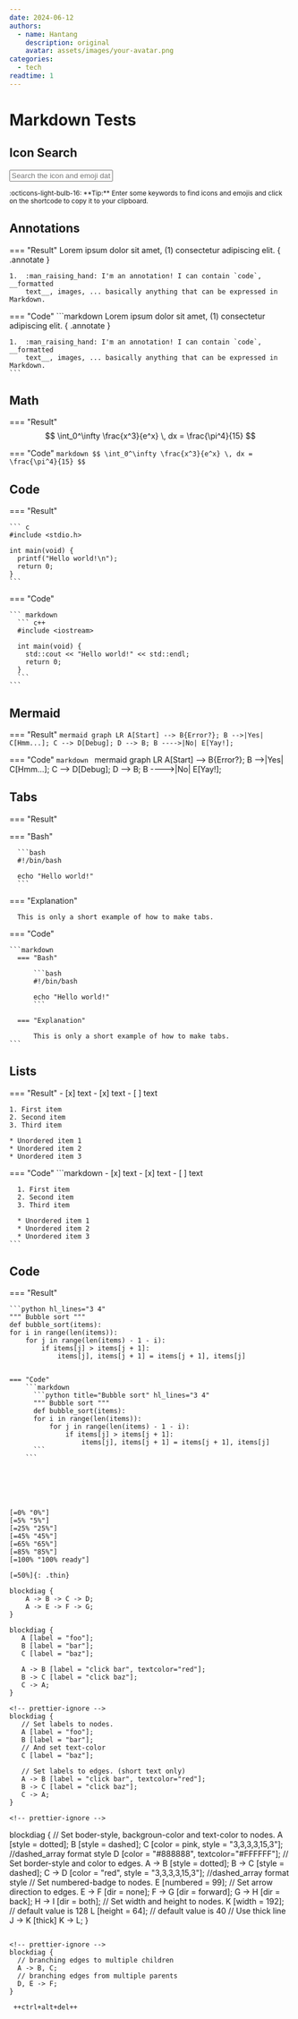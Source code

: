 ```yaml
---
date: 2024-06-12
authors:
  - name: Hantang
    description: original
    avatar: assets/images/your-avatar.png
categories:
  - tech
readtime: 1
---
```


# Markdown Tests

## Icon Search

<div class="mdx-iconsearch" data-mdx-component="iconsearch">
  <input
    class="md-input md-input--stretch mdx-iconsearch__input"
    placeholder="Search the icon and emoji database"
    data-mdx-component="iconsearch-query"
  />
  <div class="mdx-iconsearch-result" data-mdx-component="iconsearch-result">
    <div class="mdx-iconsearch-result__meta"></div>
    <ol class="mdx-iconsearch-result__list"></ol>
  </div>
</div>
<small>
  :octicons-light-bulb-16:
  **Tip:** Enter some keywords to find icons and emojis and click on the
  shortcode to copy it to your clipboard.
</small>

## Annotations

=== "Result"
    Lorem ipsum dolor sit amet, (1) consectetur adipiscing elit.
    { .annotate }

    1.  :man_raising_hand: I'm an annotation! I can contain `code`, __formatted
        text__, images, ... basically anything that can be expressed in Markdown.

=== "Code"
    ```markdown
    Lorem ipsum dolor sit amet, (1) consectetur adipiscing elit.
    { .annotate }

    1.  :man_raising_hand: I'm an annotation! I can contain `code`, __formatted
        text__, images, ... basically anything that can be expressed in Markdown.
    ```

## Math

=== "Result"
    $$
    \int_0^\infty \frac{x^3}{e^x} \, dx = \frac{\pi^4}{15}
    $$

=== "Code"
    ```markdown
    $$
    \int_0^\infty \frac{x^3}{e^x} \, dx = \frac{\pi^4}{15}
    $$
    ```

## Code

=== "Result"

    ``` c
    #include <stdio.h>

    int main(void) {
      printf("Hello world!\n");
      return 0;
    }
    ```

=== "Code"

    ``` markdown
      ``` c++
      #include <iostream>

      int main(void) {
        std::cout << "Hello world!" << std::endl;
        return 0;
      }
      ```
    ```

## Mermaid

=== "Result"
    ``` mermaid
    graph LR
      A[Start] --> B{Error?};
      B -->|Yes| C[Hmm...];
      C --> D[Debug];
      D --> B;
      B ---->|No| E[Yay!];
    ```

=== "Code"
    ```markdown
      ``` mermaid
      graph LR
        A[Start] --> B{Error?};
        B -->|Yes| C[Hmm...];
        C --> D[Debug];
        D --> B;
        B ---->|No| E[Yay!];
      ```
    ```

## Tabs

=== "Result"

  === "Bash"

      ```bash
      #!/bin/bash

      echo "Hello world!"
      ```

  === "Explanation"

      This is only a short example of how to make tabs. 

=== "Code"

    ```markdown
      === "Bash"

          ```bash
          #!/bin/bash

          echo "Hello world!"
          ```

      === "Explanation"

          This is only a short example of how to make tabs.
    ```
    
## Lists

=== "Result"
    - [x] text
    - [x] text
    - [ ] text

    1. First item
    2. Second item
    3. Third item

    * Unordered item 1
    * Unordered item 2
    * Unordered item 3

=== "Code"
    ```markdown
      - [x] text
      - [x] text
      - [ ] text

      1. First item
      2. Second item
      3. Third item

      * Unordered item 1
      * Unordered item 2
      * Unordered item 3
    ```


## Code

=== "Result"

    ```python hl_lines="3 4"
    """ Bubble sort """
    def bubble_sort(items):
    for i in range(len(items)):
        for j in range(len(items) - 1 - i):
            if items[j] > items[j + 1]:
                items[j], items[j + 1] = items[j + 1], items[j]
```

=== "Code"
    ```markdown
      ```python title="Bubble sort" hl_lines="3 4"
      """ Bubble sort """
      def bubble_sort(items):
      for i in range(len(items)):
          for j in range(len(items) - 1 - i):
              if items[j] > items[j + 1]:
                  items[j], items[j + 1] = items[j + 1], items[j]
      ```
    ```






[=0% "0%"]
[=5% "5%"]
[=25% "25%"]
[=45% "45%"]
[=65% "65%"]
[=85% "85%"]
[=100% "100% ready"]

[=50%]{: .thin}

blockdiag {
    A -> B -> C -> D;
    A -> E -> F -> G;
}

blockdiag {
   A [label = "foo"];
   B [label = "bar"];
   C [label = "baz"];

   A -> B [label = "click bar", textcolor="red"];
   B -> C [label = "click baz"];
   C -> A;
}

<!-- prettier-ignore -->
blockdiag {
   // Set labels to nodes.
   A [label = "foo"];
   B [label = "bar"];
   // And set text-color
   C [label = "baz"];

   // Set labels to edges. (short text only)
   A -> B [label = "click bar", textcolor="red"];
   B -> C [label = "click baz"];
   C -> A;
}

<!-- prettier-ignore -->
```
blockdiag {
   // Set boder-style, backgroun-color and text-color to nodes.
   A [style = dotted];
   B [style = dashed];
   C [color = pink, style = "3,3,3,3,15,3"]; //dashed_array format style
   D [color = "#888888", textcolor="#FFFFFF"];
   // Set border-style and color to edges.
   A -> B [style = dotted];
   B -> C [style = dashed];
   C -> D [color = "red", style = "3,3,3,3,15,3"]; //dashed_array format style
   // Set numbered-badge to nodes.
   E [numbered = 99];
   // Set arrow direction to edges.
   E -> F [dir = none];
   F -> G [dir = forward];
   G -> H [dir = back];
   H -> I [dir = both];
   // Set width and height to nodes.
   K [width = 192]; // default value is 128
   L [height = 64]; // default value is 40
   // Use thick line
   J -> K [thick]
   K -> L;
}
``` 

<!-- prettier-ignore -->
blockdiag {
  // branching edges to multiple children
  A -> B, C;
  // branching edges from multiple parents
  D, E -> F;
}

 ++ctrl+alt+del++



